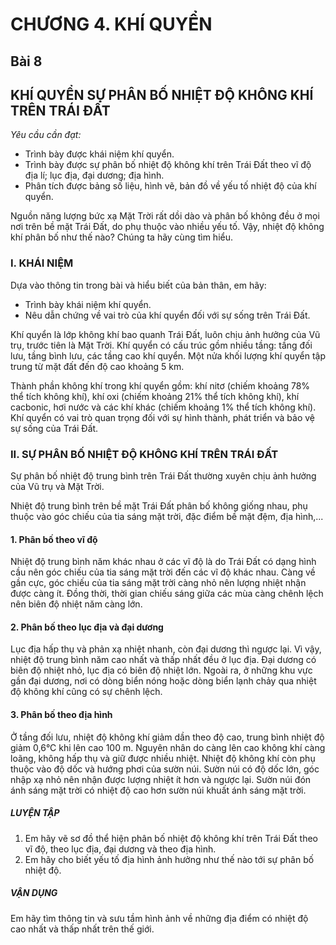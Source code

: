 # CHƯƠNG 4. KHÍ QUYỂN

## Bài 8
## KHÍ QUYỂN SỰ PHÂN BỐ NHIỆT ĐỘ KHÔNG KHÍ TRÊN TRÁI ĐẤT

*Yêu cầu cần đạt:*
- Trình bày được khái niệm khí quyển.
- Trình bày được sự phân bố nhiệt độ không khí trên Trái Đất theo vĩ độ địa lí; lục địa, đại dương; địa hình.
- Phân tích được bảng số liệu, hình vẽ, bản đồ về yếu tố nhiệt độ của khí quyển.

Nguồn năng lượng bức xạ Mặt Trời rất dồi dào và phân bố không đều ở mọi nơi trên bề mặt Trái Đất, do phụ thuộc vào nhiều yếu tố. Vậy, nhiệt độ không khí phân bố như thế nào? Chúng ta hãy cùng tìm hiểu.

### I. KHÁI NIỆM

Dựa vào thông tin trong bài và hiểu biết của bản thân, em hãy:
- Trình bày khái niệm khí quyển.
- Nêu dẫn chứng về vai trò của khí quyển đối với sự sống trên Trái Đất.

Khí quyển là lớp không khí bao quanh Trái Đất, luôn chịu ảnh hưởng của Vũ trụ, trước tiên là Mặt Trời. Khí quyển có cấu trúc gồm nhiều tầng: tầng đối lưu, tầng bình lưu, các tầng cao khí quyển. Một nửa khối lượng khí quyển tập trung từ mặt đất đến độ cao khoảng 5 km.

Thành phần không khí trong khí quyển gồm: khí nitơ (chiếm khoảng 78% thể tích không khí), khí oxi (chiếm khoảng 21% thể tích không khí), khí cacbonic, hơi nước và các khí khác (chiếm khoảng 1% thể tích không khí). Khí quyển có vai trò quan trọng đối với sự hình thành, phát triển và bảo vệ sự sống của Trái Đất.

### II. SỰ PHÂN BỐ NHIỆT ĐỘ KHÔNG KHÍ TRÊN TRÁI ĐẤT

Sự phân bố nhiệt độ trung bình trên Trái Đất thường xuyên chịu ảnh hưởng của Vũ trụ và Mặt Trời.

Nhiệt độ trung bình trên bề mặt Trái Đất phân bố không giống nhau, phụ thuộc vào góc chiếu của tia sáng mặt trời, đặc điểm bề mặt đệm, địa hình,...

#### 1. Phân bố theo vĩ độ

Nhiệt độ trung bình năm khác nhau ở các vĩ độ là do Trái Đất có dạng hình cầu nên góc chiếu của tia sáng mặt trời đến các vĩ độ khác nhau. Càng về gần cực, góc chiếu của tia sáng mặt trời càng nhỏ nên lượng nhiệt nhận được càng ít. Đồng thời, thời gian chiếu sáng giữa các mùa càng chênh lệch nên biên độ nhiệt năm càng lớn.
#### 2. Phân bố theo lục địa và đại dương

Lục địa hấp thụ và phản xạ nhiệt nhanh, còn đại dương thì ngược lại. Vì vậy, nhiệt độ trung bình năm cao nhất và thấp nhất đều ở lục địa. Đại dương có biên độ nhiệt nhỏ, lục địa có biên độ nhiệt lớn. Ngoài ra, ở những khu vực gần đại dương, nơi có dòng biển nóng hoặc dòng biển lạnh chảy qua nhiệt độ không khí cũng có sự chênh lệch.
#### 3. Phân bố theo địa hình

Ở tầng đối lưu, nhiệt độ không khí giảm dần theo độ cao, trung bình nhiệt độ giảm 0,6°C khi lên cao 100 m. Nguyên nhân do càng lên cao không khí càng loãng, không hấp thụ và giữ được nhiều nhiệt. Nhiệt độ không khí còn phụ thuộc vào độ dốc và hướng phơi của sườn núi. Sườn núi có độ dốc lớn, góc nhập xạ nhỏ nên nhận được lượng nhiệt ít hơn và ngược lại. Sườn núi đón ánh sáng mặt trời có nhiệt độ cao hơn sườn núi khuất ánh sáng mặt trời.

##### LUYỆN TẬP
1. Em hãy vẽ sơ đồ thể hiện phân bố nhiệt độ không khí trên Trái Đất theo vĩ độ, theo lục địa, đại dương và theo địa hình.
2. Em hãy cho biết yếu tố địa hình ảnh hưởng như thế nào tới sự phân bố nhiệt độ.
##### VẬN DỤNG
Em hãy tìm thông tin và sưu tầm hình ảnh về những địa điểm có nhiệt độ cao nhất và thấp nhất trên thế giới.
